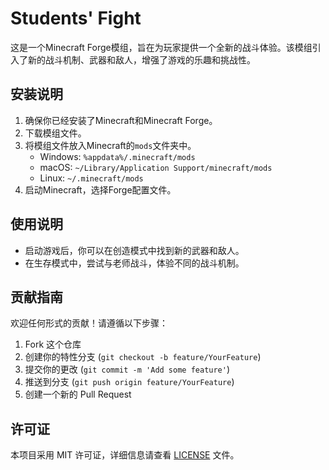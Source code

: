 
# Students' Fight

这是一个Minecraft Forge模组，旨在为玩家提供一个全新的战斗体验。该模组引入了新的战斗机制、武器和敌人，增强了游戏的乐趣和挑战性。

## 安装说明

1. 确保你已经安装了Minecraft和Minecraft Forge。
2. 下载模组文件。
3. 将模组文件放入Minecraft的`mods`文件夹中。
   - Windows: `%appdata%/.minecraft/mods`
   - macOS: `~/Library/Application Support/minecraft/mods`
   - Linux: `~/.minecraft/mods`
4. 启动Minecraft，选择Forge配置文件。

## 使用说明

- 启动游戏后，你可以在创造模式中找到新的武器和敌人。
- 在生存模式中，尝试与老师战斗，体验不同的战斗机制。

## 贡献指南

欢迎任何形式的贡献！请遵循以下步骤：
1. Fork 这个仓库
2. 创建你的特性分支 (`git checkout -b feature/YourFeature`)
3. 提交你的更改 (`git commit -m 'Add some feature'`)
4. 推送到分支 (`git push origin feature/YourFeature`)
5. 创建一个新的 Pull Request

## 许可证

本项目采用 MIT 许可证，详细信息请查看 [LICENSE](LICENSE) 文件。
